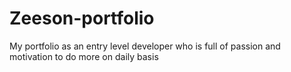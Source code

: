 # Zeeson-portfolio
My portfolio as an entry level developer who is full of passion and motivation to do more on daily basis
